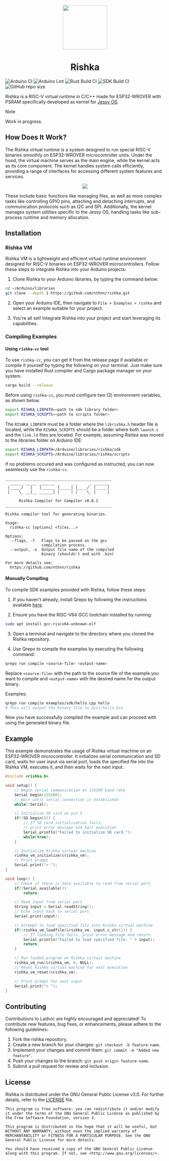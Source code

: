 <p align="center">
    <img src="assets/rishka-logo.png" width="140" />
    <h1 align="center">Rishka</h1>
</p>

![Arduino CI](https://github.com/nthnn/rishka/actions/workflows/arduino_ci.yml/badge.svg) ![Arduino Lint](https://github.com/nthnn/rishka/actions/workflows/arduino_lint.yml/badge.svg) ![Rust Build CI](https://github.com/nthnn/rishka/actions/workflows/rust_ci.yml/badge.svg) ![SDK Build CI](https://github.com/nthnn/rishka/actions/workflows/sdk_ci.yml/badge.svg) ![GitHub repo size](https://img.shields.io/github/repo-size/nthnn/rishka?logo=git&label=Repository%20Size)

Rishka is a RISC-V virtual runtime in C/C++ made for ESP32-WROVER with PSRAM specifically developed as kernel for [Jessy OS](https://github.com/nthnn/Jessy-OS).

> [!NOTE]
> Work in progress.

## How Does It Work?

The Rishka virtual runtime is a system designed to run special RISC-V binaries smoothly on ESP32-WROVER microcontroller units. Under the hood, the virtual machine serves as the main engine, while the kernel acts as its core component. The kernel handles system calls efficiently, providing a range of interfaces for accessing different system features and services.

<p align="center">
  <img src="assets/rishka-flow.png" />
</p>

These include basic functions like managing files, as well as more complex tasks like controlling GPIO pins, attaching and detaching interrupts, and communication protocols such as I2C and SPI. Additionally, the kernel manages system utilities specific to the Jessy OS, handling tasks like sub-process runtime and memory allocation.

## Installation

### Rishka VM

Rishka VM is a lightweight and efficient virtual runtime environment designed for RISC-V binaries on ESP32-WROVER microcontrollers. Follow these steps to integrate Rishka into your Arduino projects:

1. Clone Rishka to your Arduino libraries, by typing the command below:

```bash
cd ~/Arduino/libraries
git clone --depth 1 https://github.com/nthnn/rishka.git
```

2. Open your Arduino IDE, then navigate to `File > Examples > rishka` and select an example suitable for your project.

3. You're all set! Integrate Rishka into your project and start leveraging its capabilities.

### Compiling Examples

#### Using `rishka-cc` tool

To use `rishka-cc`, you can get it from the release page if available or compile it yourself by typing the following on your terminal. Just make sure you have installed Rust compiler and Cargo package manager on your system.

```bash
cargo build --release
```

Before using `rishka-cc`, you must configure two (2) environment variables, as shown below.

```bash
export RISHKA_LIBPATH=<path to sdk library folder>
export RISHKA_SCRIPTS=<path to scripts folder>
```

The `RISHKA_LIBPATH` must be a folder where the `librishka.h` header file is located, while the `RISHKA_SCRIPTS` should be a folder where both `launch.s` and the `link.ld` files are located. For example, assuming Rishka was moved to the libraries folder on Arduino IDE:

```bash
export RISHKA_LIBPATH=/Arduino/libraries/rishka/sdk
export RISHKA_SCRIPTS=/Arduino/libraries/rishka/scripts
```

If no problems occured and was configured as instructed, you can now seamlessly use the `rishka-cc`.

```
_______________________________________________
  ______ _____ _______ _     _ _     _ _______
 |_____/   |   |______ |_____| |____/  |_____|
 |    \_ __|__ ______| |     | |    \_ |     |

      Rishka Compiler for Compiler v0.0.1
_______________________________________________

Rishka compiler tool for generating binaries.

Usage:
  rishka-cc [options] <files...>

Options:
  --flags, -f   Flags to be passed on the gcc
                compilation process.
  --output, -o  Output file name of the compiled
                binary (shouldn't end with .bin)

For more details see:
  https://github.com/nthnn/rishka
```

#### Manually Compiling

To compile SDK examples provided with Rishka, follow these steps:

1. If you haven't already, install Qrepo by following the instructions available [here](https://github.com/nthnn/Qrepo).

2. Ensure you have the RISC-V64 GCC toolchain installed by running:

```bash
sudo apt install gcc-riscv64-unknown-elf
```

3. Open a terminal and navigate to the directory where you cloned the Rishka repository.

4. Use Qrepo to compile the examples by executing the following command:

```bash
qrepo run compile <source-file> <output-name>
```

Replace `<source-file>` with the path to the source file of the example you want to compile and `<output-name>` with the desired name for the output binary.

Examples:

```bash
qrepo run compile examples/sdk/hello.cpp hello
# This will output the binary file to dist/hello.bin
```

Now you have successfully compiled the example and can proceed with using the generated binary file.

## Example

This example demonstrates the usage of Rishka virtual machine on an ESP32-WROVER microcontroller. It initializes serial communication and SD card, waits for user input via serial port, loads the specified file into the Rishka VM, executes it, and then waits for the next input.

```cpp
#include <rishka.h>

void setup() {
    // Begin serial communication at 115200 baud rate
    Serial.begin(115200);
    // Wait until serial connection is established
    while(!Serial);

    // Initialize SD card on pin 5
    if(!SD.begin(5)) {
        // If SD card initialization fails, 
        // print error message and halt execution
        Serial.println("Failed to initialize SD card.");
        while(true);
    }

    // Initialize Rishka virtual machine
    rishka_vm_initialize(&rishka_vm);
    // Print prompt
    Serial.print("> ");
}

void loop() {
    // Check if there is data available to read from serial port
    if(!Serial.available())
        return;

    // Read input from serial port
    String input = Serial.readString();
    // Echo input back to serial port
    Serial.print(input);

    // Attempt to load specified file into Rishka virtual machine
    if(!rishka_vm_loadfile(&rishka_vm, input.c_str())) {
        // If loading file fails, print error message and return
        Serial.println("Failed to load specified file: " + input);
        return;
    }

    // Run loaded program on Rishka virtual machine
    rishka_vm_run(&rishka_vm, 0, NULL);
    // Reset Rishka virtual machine for next execution
    rishka_vm_reset(&rishka_vm);

    // Print prompt for next input
    Serial.print("> ");
}
```

## Contributing

Contributions to Ladivic are highly encouraged and appreciated! To contribute new features, bug fixes, or enhancements, please adhere to the following guidelines:

1. Fork the rishka repository.
2. Create a new branch for your changes: `git checkout -b feature-name`.
3. Implement your changes and commit them: `git commit -m "Added new feature"`.
4. Push your changes to the branch: `git push origin feature-name`.
5. Submit a pull request for review and inclusion.

## License

Rishka is distributed under the GNU General Public License v3.0. For further details, refer to the [LICENSE](LICENSE) file.

```
This program is free software: you can redistribute it and/or modify  
it under the terms of the GNU General Public License as published by  
the Free Software Foundation, version 3.

This program is distributed in the hope that it will be useful, but 
WITHOUT ANY WARRANTY; without even the implied warranty of 
MERCHANTABILITY or FITNESS FOR A PARTICULAR PURPOSE. See the GNU 
General Public License for more details.

You should have received a copy of the GNU General Public License 
along with this program. If not, see <http://www.gnu.org/licenses/>.
```